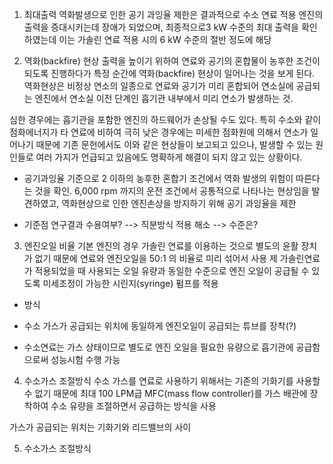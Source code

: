 

1. 최대출력
역화발생으로 인한 공기 과잉율 제한은 결과적으로 수소 연료 적용 엔진의 출력을 증대시키는데 장애가 되었으며, 
최종적으로3 kW 수준의 최대 출력을 확인하였는데 이는 가솔린 연료 적용 시의 6 kW 수준의 절반 정도에 해당


2. 역화(backfire) 현상
출력을 높이기 위하여 연료와 공기의 혼합물이 농후한 조건이 되도록 진행하다가 특정 순간에 역화(backfire) 현상이 
일어나는 것을 보게 된다. 역화현상은 비정상 연소의 일종으로 연료와 공기가 미리 혼합되어 연소실에 공급되는 엔진에서 
연소실 이전 단계인 흡기관 내부에서 미리 연소가 발생하는 것.

심한 경우에는 흡기관을 포함한 엔진의 하드웨어가 손상될 수도 있다. 
특히 수소와 같이 점화에너지가 타 연료에 비하여 극히 낮은 경우에는 미세한 점화원에 의해서 연소가 일어나기 때문에 
기존 문헌에서도 이와 같은 현상들이 보고되고 있으나, 발생할 수 있는 원인들로 여러 가지가 언급되고 있음에도 명확하게 
해결이 되지 않고 있는 상황이다.

- 공기과잉율 기준으로 2 이하의 농후한 혼합기 조건에서 역화 발생의 위험이 따른다는 것을 확인. 
  6,000 rpm 까지의 운전 조건에서 공통적으로 나타나는 현상임을 발견하였고, 
  역화현상으로 인한 엔진손상을 방지하기 위해 공기 과잉율을 제한


* 기준점 연구결과 수용여부?   --> 직분방식 적용 해소 --> 수준은?

3. 엔진오일 비율
기본 엔진의 경우 가솔린 연료를 이용하는 것으로 별도의 윤활 장치가 없기 때문에 연료와 엔진오일을 50:1 의 비율로 미리 섞어서 사용
제 가솔린연료가 적용되었을 때 사용되는 오일 유량과 동일한 수준으로 엔진 오일이 공급될 수 있도록 미세조정이 가능한 시린지(syringe) 펌프를 적용

* 방식
- 수소 가스가 공급되는 위치에 동일하게 엔진오일이 공급되는 튜브를 장착(?)

- 수소연료는 가스 상태이므로 별도로 엔진 오일을 필요한 유량으로 흡기관에 공급함으로써 성능시험 수행 가능



4. 수소가스 조절방식
수소 가스를 연료로 사용하기 위해서는 기존의 기화기를 사용할 수 없기 때문에 최대 100 LPM급 MFC(mass flow controller)를 
가스 배관에 장착하여 수소 유량을 조절하면서 공급하는 방식을 사용

가스가 공급되는 위치는 기화기와 리드밸브의 사이

5. 수소가스 조절방식
 
